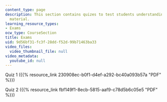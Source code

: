 ```yaml
---
content_type: page
description: This section contains quizes to test students understanding of course
  material.
learning_resource_types:
- Exams
ocw_type: CourseSection
title: Exams
uid: 9d56bf31-fc3f-28dd-f52d-99b71463ba33
video_files:
  video_thumbnail_file: null
video_metadata:
  youtube_id: null
---
```


Quiz 1 ({{% resource_link 230908ec-b0f1-d4ef-a292-bc40a093b57a "PDF" %}})

Quiz 2 ({{% resource_link fbf149f1-8ecb-5815-aaf9-c78d5b6c05e5 "PDF" %}})